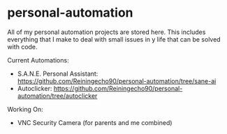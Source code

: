 # personal-automation
All of my personal automation projects are stored here. This includes everything that I make to deal with small issues in y life that can be solved with code.

Current Automations:

- S.A.N.E. Personal Assistant: https://github.com/Reiningecho90/personal-automation/tree/sane-ai
- Autoclicker: https://github.com/Reiningecho90/personal-automation/tree/autoclicker

Working On:

- VNC Security Camera (for parents and me combined)
